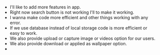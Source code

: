 - I'll like to add more features in app.
- Right now search button is not working I'll to make it working.
- I wanna make code more efficient and other things working with any error.
- If we use database instead of local storage code is more efficient or easy to work.
- We also provide upload or capture image or videos option for our users.
- We also provide download or applied as wallpaper option.
-